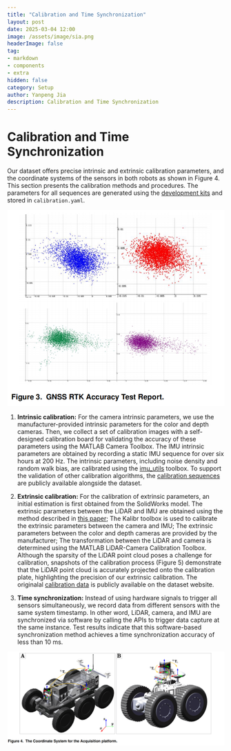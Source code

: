 ```yaml
---
title: "Calibration and Time Synchronization"
layout: post
date: 2025-03-04 12:00
image: /assets/image/sia.png
headerImage: false
tag:
- markdown
- components
- extra
hidden: false
category: Setup
author: Yanpeng Jia
description: Calibration and Time Synchronization
---
```


# Calibration and Time Synchronization

Our dataset offers precise intrinsic and extrinsic calibration parameters, and the coordinate systems of the sensors in both robots as shown in Figure 4. This section presents the calibration methods and procedures. The parameters for all sequences are generated using the [development kits](https://github.com/Yaepiii/M2UD/Development_Kit) and stored in ```calibration.yaml```.

![figure](../../assets/image/figure3.png)

1. **Intrinsic calibration:** For the camera intrinsic parameters, we use the manufacturer-provided intrinsic parameters for the color and depth cameras. Then, we collect a set of calibration images with a self-designed calibration board for validating the accuracy of these parameters using the MATLAB Camera Toolbox. The IMU intrinsic parameters are obtained by recording a static IMU sequence for over six hours at 200 Hz. The intrinsic parameters, including noise density and random walk bias, are calibrated using the [imu_utils](https://github.com/gaowenliang/imu\_utils) toolbox. To support the validation of other calibration algorithms, the [calibration sequences](https://1drv.ms/f/c/c1806c2e19f2193f/Emnejgu3QXlIjV98CUbzDhoBd9cvpDwOOFe0OBqqwBHOGQ?e=USBC7q) are publicly available alongside the dataset.

2. **Extrinsic calibration:** For the calibration of extrinsic parameters, an initial estimation is first obtained from the SolidWorks model. The extrinsic parameters between the LiDAR and IMU are obtained using the method described in [this paper](https://ieeexplore.ieee.org/document/9982225); The Kalibr toolbox is used to calibrate the extrinsic parameters between the camera and IMU; The extrinsic parameters between the color and depth cameras are provided by the manufacturer; The transformation between the LiDAR and camera is determined using the MATLAB LiDAR-Camera Calibration Toolbox. Although the sparsity of the LiDAR point cloud poses a challenge for calibration, snapshots of the calibration process (Figure 5) demonstrate that the LiDAR point cloud is accurately projected onto the calibration plate, highlighting the precision of our extrinsic calibration. The originalal [calibration data](https://1drv.ms/f/c/c1806c2e19f2193f/Emnejgu3QXlIjV98CUbzDhoBd9cvpDwOOFe0OBqqwBHOGQ?e=USBC7q) is publicly available on the dataset website.

3. **Time synchronization:** Instead of using hardware signals to trigger all sensors simultaneously, we record data from different sensors with the same system timestamp. In other word, LiDAR, camera, and IMU are synchronized via software by calling the APIs to trigger data capture at the same instance. Test results indicate that this software-based synchronization method achieves a time synchronization accuracy of less than 10 ms.

![figure](../../assets/image/figure4.png)
